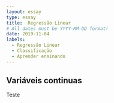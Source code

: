 ```yaml
---
layout: essay
type: essay
title:  Regressão Linear
# All dates must be YYYY-MM-DD format!
date: 2019-11-04
labels:
  - Regressão Linear
  - Classificação
  - Aprender ensinando
---
```




## Variáveis continuas

<p>Teste</p>

